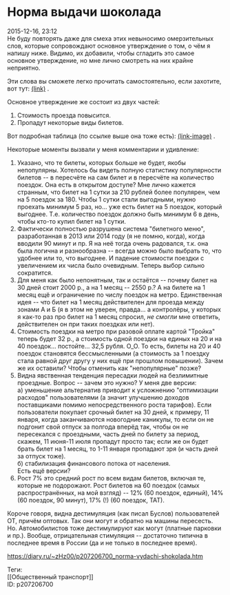Норма выдачи шоколада
======================

   
 2015-12-16, 23:12   
  Не буду повторять даже для смеха этих невыносимо омерзительных слов, которые сопровождают основное утверждение о том, о чём я напишу ниже. Видимо, их добавили, чтобы сгладить это самое основное утверждение, но мне лично смотреть на них крайне неприятно.   
   
 Эти слова вы сможете легко прочитать самостоятельно, если захотите, вот тут:  [(link)](http://transport.mos.ru/info/news/#!/page/news/?id=3757)  .   
   
 Основное утверждение же состоит из двух частей:   
 1. Стоимость проезда повысится.   
 2. Пропадут некоторые виды билетов.   
   
 Вот подробная таблица (по ссылке выше она тоже есть):  [(link-image)](http://transport.mos.ru/common/upload/public/image/unnamed_(1).jpg)  .   
   
 Некоторые моменты вызвали у меня комментарии и удивление:   
 1. Указано, что те билеты, которых больше не будет, якобы непопулярны. Хотелось бы видеть полную статистику популярности билетов -- в пересчёте на сам билет и в пересчёте на количество поездок. Она есть в открытом доступе? Мне лично кажется странным, что билет на 1 сутки за 210 рублей более популярен, чем на 5 поездок за 180. Чтобы 1 сутки стали выгодными, нужно проехать минимум 5 раз, но... уже есть билет на 5 поездок, который выгоднее. Т.е. количество поездок должно быть минимум 6 в день, чтобы кто-то купил билет на 1 сутки.   
 2. Фактически полностью разрушена система "билетного меню", разработанная в 2013 или 2014 году (я не помню, когда), когда вводили 90 минут и пр. Я на неё тогда очень радовался, т.к. она была логична и разнообразна -- всегда можно было выбрать то, что удобнее или то, что выгоднее. И падение стоимости поездки с увеличением их числа было очевидным. Теперь выбор сильно сократится.   
 3. Для меня как было непонятным, так и остаётся -- почему билет на 30 дней стоит 2000 р., а на 1 месяц -- 2550 р.? А на билете на 1 месяц ещё и ограничение по числу поездок на метро. Единственная идея -- что билет на 1 месяц действителен для проезда между зонами А и Б (я в этом не уверен, правда... а контролёры, у которых я как-то раз про билет на 1 месяц спросил,  *не смогли*  мне ответить, действителен он при таких поездках или нет).   
 4. Стоимость поездки на метро при разовой оплате картой "Тройка" теперь будет 32 р., а стоимость одной поездки на единых на 20 и на 40 поездок... постойте... 32,5 рубля. О\_О. То есть, билеты на 20 и 40 поездок становятся бессмысленными (а стоимость за 1 поездку стала равной друг другу у них ещё при прошлом повышении). Зачем же их оставили? Чтобы отменить как "непопулярные" позже?   
 5. Видна явственная тенденция пересадки людей на безлимитные проездные. Вопрос -- зачем это нужно? У меня две версии:   
 а) уменьшение альтернатив приводит к усложнению "оптимизации расходов" пользователями (а значит улучшению доходов поставщиками помимо непосредственного роста тарифов). Если пользователи покупает срочный билет на 30 дней, к примеру, 11 января, когда заканчиваются новогодние каникулы, то если он не подгонит свой отпуск за полгода вперёд так, чтобы он не пересекался с проездными, часть дней по билету за период, скажем, 11 июня-11 июля пропадут просто так; если же он будет брать билет на 1 месяц, то 1-11 января пропадают зря (и часть дней за отпуск тоже).   
 б) стабилизация финансового потока от населения.   
 Есть ещё версии?   
 6. Рост 7% это средний рост по всем видам билетов, включая те, которые не подорожают. Рост билетов на 60 поездок (самых распространённых, на мой взгляд) -- 12% (60 поездок, единый), 14% (60 поездок, 90 минут), 17% (!) (60 поездок, ТАТ).   
   
 Короче говоря, видна дестимуляция (как писал Буслов) пользователей ОТ, причём оптовых. Так они могут и обратно на машины пересесть. Но. Автомобилистов тоже дестимулируют как могут (платные парковки и пр.). Вообще, отрицательная стимуляция -- достаточно типична в последнее время в России (да и не только в последнее время).   
    
 <https://diary.ru/~zHz00/p207206700_norma-vydachi-shokolada.htm>   
   
 Теги:   
 [[Общественный транспорт]]   
 ID: p207206700